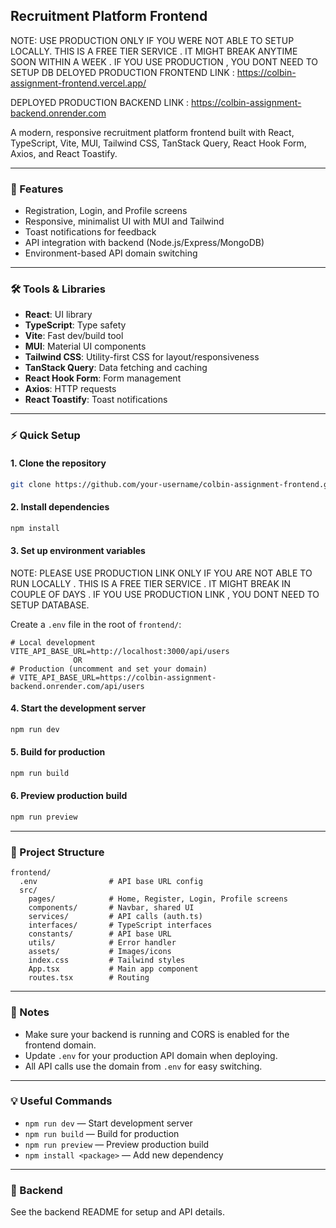 ## Recruitment Platform Frontend

NOTE: USE PRODUCTION ONLY IF YOU WERE NOT ABLE TO SETUP LOCALLY. THIS IS A FREE TIER SERVICE . IT MIGHT BREAK ANYTIME SOON WITHIN A WEEK . IF YOU USE PRODUCTION , YOU DONT NEED TO SETUP DB
DELOYED PRODUCTION FRONTEND LINK : https://colbin-assignment-frontend.vercel.app/

DEPLOYED PRODUCTION BACKEND LINK : https://colbin-assignment-backend.onrender.com

A modern, responsive recruitment platform frontend built with React, TypeScript, Vite, MUI, Tailwind CSS, TanStack Query, React Hook Form, Axios, and React Toastify.

---

### 🚀 Features
- Registration, Login, and Profile screens
- Responsive, minimalist UI with MUI and Tailwind
- Toast notifications for feedback
- API integration with backend (Node.js/Express/MongoDB)
- Environment-based API domain switching

---

### 🛠️ Tools & Libraries
- **React**: UI library
- **TypeScript**: Type safety
- **Vite**: Fast dev/build tool
- **MUI**: Material UI components
- **Tailwind CSS**: Utility-first CSS for layout/responsiveness
- **TanStack Query**: Data fetching and caching
- **React Hook Form**: Form management
- **Axios**: HTTP requests
- **React Toastify**: Toast notifications

---

### ⚡ Quick Setup

#### 1. Clone the repository
```sh
git clone https://github.com/your-username/colbin-assignment-frontend.git
```

#### 2. Install dependencies
```sh
npm install
```

#### 3. Set up environment variables
NOTE: PLEASE USE PRODUCTION LINK ONLY IF YOU ARE NOT ABLE TO RUN LOCALLY . THIS IS A FREE TIER SERVICE . IT MIGHT BREAK IN COUPLE OF DAYS . IF YOU USE PRODUCTION LINK , YOU DONT NEED TO SETUP DATABASE.

Create a `.env` file in the root of `frontend/`:
```env
# Local development
VITE_API_BASE_URL=http://localhost:3000/api/users
              OR
# Production (uncomment and set your domain)
# VITE_API_BASE_URL=https://colbin-assignment-backend.onrender.com/api/users
```

#### 4. Start the development server
```sh
npm run dev
```

#### 5. Build for production
```sh
npm run build
```

#### 6. Preview production build
```sh
npm run preview
```

---

### 📁 Project Structure
```
frontend/
  .env                # API base URL config
  src/
    pages/            # Home, Register, Login, Profile screens
    components/       # Navbar, shared UI
    services/         # API calls (auth.ts)
    interfaces/       # TypeScript interfaces
    constants/        # API base URL
    utils/            # Error handler
    assets/           # Images/icons
    index.css         # Tailwind styles
    App.tsx           # Main app component
    routes.tsx        # Routing
```

---

### 📝 Notes
- Make sure your backend is running and CORS is enabled for the frontend domain.
- Update `.env` for your production API domain when deploying.
- All API calls use the domain from `.env` for easy switching.

---

### 💡 Useful Commands
- `npm run dev` — Start development server
- `npm run build` — Build for production
- `npm run preview` — Preview production build
- `npm install <package>` — Add new dependency

---

### 🤝 Backend
See the backend README for setup and API details.
